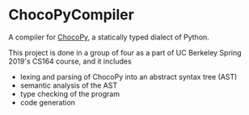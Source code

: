 # ChocoPyCompiler
A compiler for [ChocoPy](chocopy_language_reference.pdf), a statically typed dialect of Python.

This project is done in a group of four as a part of UC Berkeley Spring 2019's CS164 course, and it includes
- lexing and parsing of ChocoPy into an abstract syntax tree (AST)
- semantic analysis of the AST
- type checking of the program
- code generation

